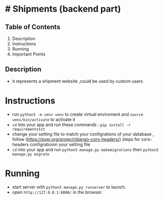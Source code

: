 # # Shipments (backend part)

## Table of Contents

1. Description
2. Instructions
3. Running
4. Important Points

## Description

- it represents a shipment website ,could be used by custom users

# Instructions

- run `python3 -m venv venv` to create virtual enviroment and `source venv/bin/activate` to activate it
- `cd` into your app and run these commands : `pip install -r requirementstxt`
- change your setting file to match your configrations of your database ,
  follow (https://pypi.org/project/django-cors-headers/) steps for cors-headers configrationin your setting file
- `cd` into your app and run `python3 manage.py makemigrations` then `python3 manage.py migrate`

# Running

- start server with `python3 manage.py runserver` to launch.
- open `http://127.0.0.1:8000/` in the browser.
